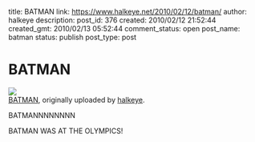 title: BATMAN
link: https://www.halkeye.net/2010/02/12/batman/
author: halkeye
description: 
post_id: 376
created: 2010/02/12 21:52:44
created_gmt: 2010/02/13 05:52:44
comment_status: open
post_name: batman
status: publish
post_type: post

# BATMAN

![](http://farm5.static.flickr.com/4046/4353110560_5f06134f08.jpg)   
[BATMAN](http://www.flickr.com/photos/halkeye/4353110560/), originally uploaded by [halkeye](http://www.flickr.com/people/halkeye/).

BATMANNNNNNNN  
  
BATMAN WAS AT THE OLYMPICS!